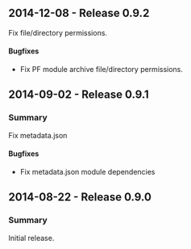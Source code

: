 ## 2014-12-08 - Release 0.9.2

Fix file/directory permissions.

#### Bugfixes

- Fix PF module archive file/directory permissions.

## 2014-09-02 - Release 0.9.1

### Summary

Fix metadata.json

#### Bugfixes

- Fix metadata.json module dependencies

## 2014-08-22 - Release 0.9.0

### Summary

Initial release.
